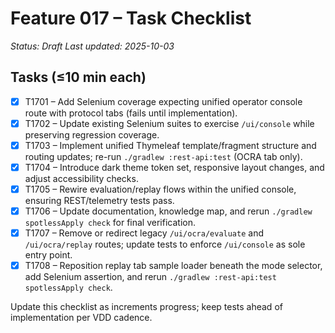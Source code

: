 # Feature 017 – Task Checklist

_Status: Draft_
_Last updated: 2025-10-03_

## Tasks (≤10 min each)
- [x] T1701 – Add Selenium coverage expecting unified operator console route with protocol tabs (fails until implementation).
- [x] T1702 – Update existing Selenium suites to exercise `/ui/console` while preserving regression coverage.
- [x] T1703 – Implement unified Thymeleaf template/fragment structure and routing updates; re-run `./gradlew :rest-api:test` (OCRA tab only).
- [x] T1704 – Introduce dark theme token set, responsive layout changes, and adjust accessibility checks.
- [x] T1705 – Rewire evaluation/replay flows within the unified console, ensuring REST/telemetry tests pass.
- [x] T1706 – Update documentation, knowledge map, and rerun `./gradlew spotlessApply check` for final verification.
- [x] T1707 – Remove or redirect legacy `/ui/ocra/evaluate` and `/ui/ocra/replay` routes; update tests to enforce `/ui/console` as sole entry point.
- [x] T1708 – Reposition replay tab sample loader beneath the mode selector, add Selenium assertion, and rerun `./gradlew :rest-api:test spotlessApply check`.

Update this checklist as increments progress; keep tests ahead of implementation per VDD cadence.
